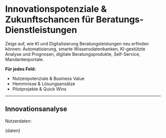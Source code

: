 # Innovationspotenziale & Zukunftschancen für Beratungs-Dienstleistungen

Zeige auf, wie KI und Digitalisierung Beratungsleistungen neu erfinden können: Automatisierung, smarte Wissensdatenbanken, KI-gestützte Analyse und Prognosen, digitale Beratungsprodukte, Self-Service, Mandantenportale.

**Für jedes Feld:**
- Nutzenpotenziale & Business Value
- Hemmnisse & Lösungsansätze
- Pilotprojekte & Quick Wins

---

## Innovationsanalyse

Nutzerdaten:

{daten}